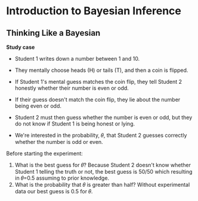 # Introduction to Bayesian Inference

## Thinking Like a Bayesian
**Study case**
- Student 1 writes down a number between 1 and 10.

- They mentally choose heads (H) or tails (T), and then a coin is flipped.

- If Student 1's mental guess matches the coin flip, they tell Student 2 honestly whether their number is even or odd.

- If their guess doesn't match the coin flip, they lie about the number being even or odd.

- Student 2 must then guess whether the number is even or odd, but they do not know if Student 1 is being honest or lying.

- We're interested in the probability, 𝜃, that Student 2 guesses correctly whether the number is odd or even.

Before starting the experiment:
1. What is the best guess for 𝜃?
    Because Student 2 doesn't know whether Student 1 telling the truth or not, the best guess is 50/50 which resulting in 𝜃=0.5 assuming to prior knowledge.
2. What is the probability that 𝜃 is greater than half?
    Without experimental data our best guess is 0.5 for 𝜃.